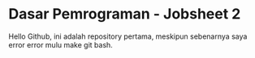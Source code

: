  # Dasar Pemrograman - Jobsheet 2

 Hello Github, ini adalah repository pertama, meskipun sebenarnya saya error error mulu make git bash.
 
